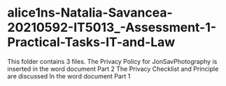 # alice1ns-Natalia-Savancea-20210592-IT5013_-Assessment-1-Practical-Tasks-IT-and-Law
This folder contains 3 files.
The Privacy Policy for JonSavPhotography is inserted in the word document  Part 2
The Privacy Checklist and Principle are discussed In the word document Part 1
